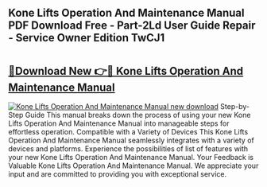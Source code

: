 ## Kone Lifts Operation And Maintenance Manual PDF Download Free - Part-2Ld User Guide Repair - Service Owner Edition TwCJ1

# <h2><a href="http://bc64575.oget.top/?id=Kone+Lifts+Operation+And+Maintenance+Manual">🔗Download New 👉🔴 Kone Lifts Operation And Maintenance Manual</a></h2>

[![Kone Lifts Operation And Maintenance Manual new download](https://i.imgur.com/5g1atiW.png)](http://bc64575.oget.top/?id=Kone+Lifts+Operation+And+Maintenance+Manual)
Step-by-Step Guide This manual breaks down the process of using your new Kone Lifts Operation And Maintenance Manual into manageable steps for effortless operation. Compatible with a Variety of Devices This Kone Lifts Operation And Maintenance Manual seamlessly integrates with a variety of devices and platforms. Experience the possibilities of list of features with your new Kone Lifts Operation And Maintenance Manual. Your Feedback is Valuable Kone Lifts Operation And Maintenance Manual. We appreciate your input and are committed to providing you with exceptional service.
